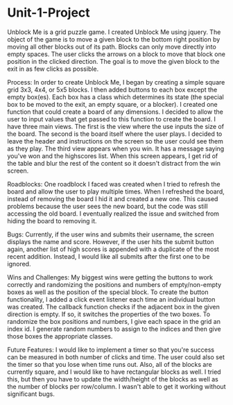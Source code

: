 # Unit-1-Project

Unblock Me is a grid puzzle game. I created Unblock Me using jquery. The object of the game is to move a given block to the bottom right position by moving all other blocks out of its path. Blocks can only move directly into empty spaces. The user clicks the arrows on a block to move that block one position in the clicked direction. The goal is to move the given block to the exit in as few clicks as possible.

Process:
In order to create Unblock Me, I began by creating a simple square grid 3x3, 4x4, or 5x5 blocks. I then added buttons to each box except the empty box(es). Each box has a class which determines its state (the special box to be moved to the exit, an empty square, or a blocker). I created one function that could create a board of any dimensions. I decided to allow the user to input values that get passed to this function to create the board. I have three main views. The first is the view where the use inputs the size of the board. The second is the board itself where the user plays. I decided to leave the header and instructions on the screen so the user could see them as they play. The third view appears when you win. It has a message saying you've won and the highscores list. When this screen appears, I get rid of the table and blur the rest of the content so it doesn't distract from the win screen.

Roadblocks:
One roadblock I faced was created when I tried to refresh the board and allow the user to play multiple times. When I refreshed the board, instead of removing the board I hid it and created a new one. This caused problems because the user sees the new board, but the code was still accessing the old board. I eventually realized the issue and switched from hiding the board to removing it.

Bugs:
Currently, if the user wins and submits their username, the screen displays the name and score. However, if the user hits the submit button again, another list of high scores is appended with a duplicate of the most recent addition. Instead, I would like all submits after the first one to be ignored.

Wins and Challenges:
My biggest wins were getting the buttons to work correctly and randomizing the positions and numbers of empty/non-empty boxes as well as the position of the special block. To create the button functionality, I added a click event listener each time an individual button was created. The callback function checks if the adjacent box in the given direction is empty. If so, it switches the properties of the two boxes. To randomize the box positions and numbers, I give each space in the grid an index id. I generate random numbers to assign to the indices and then give those boxes the appropriate classes.

Future Features:
I would like to implement a timer so that you're success can be measured in both number of clicks and time. The user could also set the timer so that you lose when time runs out. Also, all of the blocks are currently square, and I would like to have rectangular blocks as well. I tried this, but then you have to update the width/height of the blocks as well as the number of blocks per row/column. I wasn't able to get it working without significant bugs. 
